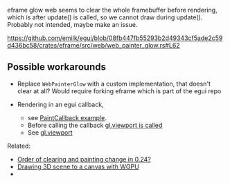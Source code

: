 eframe glow web seems to clear the whole framebuffer before rendering, which is after
update() is called, so we cannot draw during update(). Probably not intended, maybe make
an issue.

https://github.com/emilk/egui/blob/08fb447fb55293b2d49343cf5ade2c59d436bc58/crates/eframe/src/web/web_painter_glow.rs#L62

## Possible workarounds
- Replace `WebPainterGlow` with a custom implementation, that doesn't clear at all? 
Would require forking eframe which is part of the egui repo

- Rendering in an egui callback, 
  - see [PaintCallback example](https://github.com/emilk/egui/blob/master/crates/egui_demo_app/src/apps/custom3d_glow.rs).
  - Before calling the callback [gl.viewport is called](https://github.com/emilk/egui/blob/5388e656234dcded437fb3905d5cba98ae2e6681/crates/egui_glow/src/painter.rs#L408)
  - See [gl.viewport](https://developer.mozilla.org/en-US/docs/Web/API/WebGLRenderingContext/viewport)


Related:
- [Order of clearing and painting change in 0.24?](https://github.com/emilk/egui/issues/3659)
- [Drawing 3D scene to a canvas with WGPU](https://github.com/emilk/egui/discussions/1661)
- 